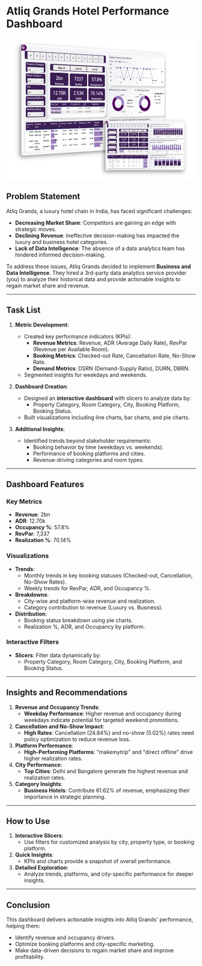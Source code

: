 # Atliq Grands Hotel Performance Dashboard
![Assets/Revenu Insight thumbnail.png)](https://github.com/M-Talha-1/Revenue-Insights-in-Hospitality-Domain/blob/4e9aa3e45d7fec93405c1f1981a1450ec6c9f51f/Assets/Revenu%20Insight%20thumbnail.png)
## Problem Statement
Atliq Grands, a luxury hotel chain in India, has faced significant challenges:
- **Decreasing Market Share**: Competitors are gaining an edge with strategic moves.
- **Declining Revenue**: Ineffective decision-making has impacted the luxury and business hotel categories.
- **Lack of Data Intelligence**: The absence of a data analytics team has hindered informed decision-making.

To address these issues, Atliq Grands decided to implement **Business and Data Intelligence**. They hired a 3rd-party data analytics service provider (you) to analyze their historical data and provide actionable insights to regain market share and revenue.

---

## Task List
1. **Metric Development**:
   - Created key performance indicators (KPIs):
     - **Revenue Metrics**: Revenue, ADR (Average Daily Rate), RevPar (Revenue per Available Room).
     - **Booking Metrics**: Checked-out Rate, Cancellation Rate, No-Show Rate.
     - **Demand Metrics**: DSRN (Demand-Supply Ratio), DURN, DBRN.
   - Segmented insights for weekdays and weekends.

2. **Dashboard Creation**:
   - Designed an **interactive dashboard** with slicers to analyze data by:
     - Property Category, Room Category, City, Booking Platform, Booking Status.
   - Built visualizations including line charts, bar charts, and pie charts.

3. **Additional Insights**:
   - Identified trends beyond stakeholder requirements:
     - Booking behavior by time (weekdays vs. weekends).
     - Performance of booking platforms and cities.
     - Revenue-driving categories and room types.

---

## Dashboard Features

### Key Metrics
- **Revenue**: 2bn
- **ADR**: 12.70k
- **Occupancy %**: 57.8%
- **RevPar**: 7,337
- **Realization %**: 70.14%

### Visualizations
- **Trends**:
  - Monthly trends in key booking statuses (Checked-out, Cancellation, No-Show Rates).
  - Weekly trends for RevPar, ADR, and Occupancy %.
- **Breakdowns**:
  - City-wise and platform-wise revenue and realization.
  - Category contribution to revenue (Luxury vs. Business).
- **Distribution**:
  - Booking status breakdown using pie charts.
  - Realization %, ADR, and Occupancy by platform.

### Interactive Filters
- **Slicers**: Filter data dynamically by:
  - Property Category, Room Category, City, Booking Platform, and Booking Status.

---

## Insights and Recommendations
1. **Revenue and Occupancy Trends**:
   - **Weekday Performance**: Higher revenue and occupancy during weekdays indicate potential for targeted weekend promotions.
2. **Cancellation and No-Show Impact**:
   - **High Rates**: Cancellation (24.84%) and no-show (5.02%) rates need policy optimization to reduce revenue loss.
3. **Platform Performance**:
   - **High-Performing Platforms**: "makemytrip" and "direct offline" drive higher realization rates.
4. **City Performance**:
   - **Top Cities**: Delhi and Bangalore generate the highest revenue and realization rates.
5. **Category Insights**:
   - **Business Hotels**: Contribute 61.62% of revenue, emphasizing their importance in strategic planning.

---

## How to Use
1. **Interactive Slicers**:
   - Use filters for customized analysis by city, property type, or booking platform.
2. **Quick Insights**:
   - KPIs and charts provide a snapshot of overall performance.
3. **Detailed Exploration**:
   - Analyze trends, platforms, and city-specific performance for deeper insights.

---

## Conclusion
This dashboard delivers actionable insights into Atliq Grands' performance, helping them:
- Identify revenue and occupancy drivers.
- Optimize booking platforms and city-specific marketing.
- Make data-driven decisions to regain market share and improve profitability.
